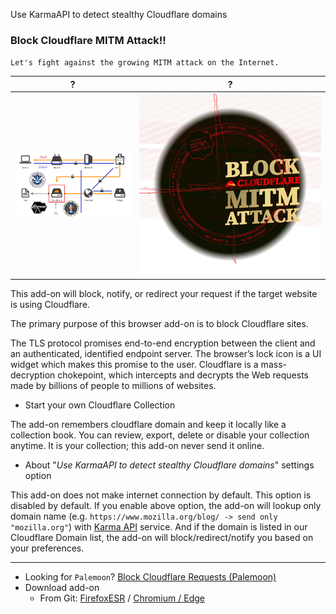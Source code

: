 Use KarmaAPI to detect stealthy Cloudflare domains

### Block Cloudflare MITM Attack!!

`Let's fight against the growing MITM attack on the Internet.`

| ? | ? |
| -- | -- |
| ![](../../image/goodorbad.jpg) | ![](../../image/dsfgs_bcma_i2p.webp) |


This add-on will block, notify, or redirect your request if the target website is using Cloudflare.

The primary purpose of this browser add-on is to block Cloudflare sites.

The TLS protocol promises end-to-end encryption between the client and an authenticated, identified endpoint server. 
The browser’s lock icon is a UI widget which makes this promise to the user. 
Cloudflare is a mass-decryption chokepoint, which intercepts and decrypts the Web requests made by billions of people to millions of websites.
 

- Start your own Cloudflare Collection

The add-on remembers cloudflare domain and keep it locally like a collection book.
You can review, export, delete or disable your collection anytime.
It is your collection; this add-on never send it online.

- About "_Use KarmaAPI to detect stealthy Cloudflare domains_" settings option

This add-on does not make internet connection by default.
This option is disabled by default.
If you enable above option, the add-on will lookup only domain name (e.g. `https://www.mozilla.org/blog/ -> send only "mozilla.org"`) with [Karma API](../service/karma_api.md) service.
And if the domain is listed in our Cloudflare Domain list, the add-on will block/redirect/notify you based on your preferences.



---

- Looking for `Palemoon`? [Block Cloudflare Requests (Palemoon)](../../tool/block_cloudflare_requests_pm)
- Download add-on
  - From Git: [FirefoxESR](https://0xacab.org/dCF/deCloudflare/-/raw/master/addons/releases/bcma.xpi) / [Chromium / Edge](https://0xacab.org/dCF/deCloudflare/-/raw/master/addons/releases/bcma.crx)
